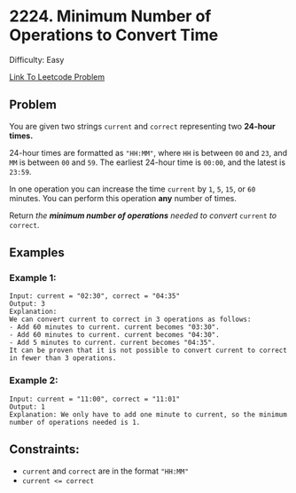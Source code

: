 # 2224. Minimum Number of Operations to Convert Time
Difficulty: Easy

[Link To Leetcode Problem](https://leetcode.com/problems/minimum-number-of-operations-to-convert-time/)

## Problem
You are given two strings `current` and `correct` representing two **24-hour times.**

24-hour times are formatted as `"HH:MM"`, where `HH` is between `00` and `23`, and `MM` is between `00` and `59`. The earliest 24-hour time is `00:00`, and the latest is `23:59`.

In one operation you can increase the time `current` by `1`, `5`, `15`, or `60` minutes. You can perform this operation **any** number of times.

Return *the **minimum number of operations** needed to convert* `current` *to* `correct`.

## Examples
### Example 1:
```
Input: current = "02:30", correct = "04:35"
Output: 3
Explanation:
We can convert current to correct in 3 operations as follows:
- Add 60 minutes to current. current becomes "03:30".
- Add 60 minutes to current. current becomes "04:30".
- Add 5 minutes to current. current becomes "04:35".
It can be proven that it is not possible to convert current to correct in fewer than 3 operations.
```
### Example 2:
```
Input: current = "11:00", correct = "11:01"
Output: 1
Explanation: We only have to add one minute to current, so the minimum number of operations needed is 1.
```

## Constraints:
- `current` and `correct` are in the format `"HH:MM"`
- `current <= correct`
